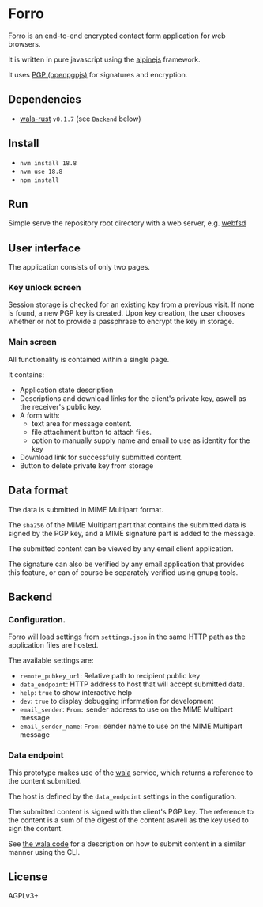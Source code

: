 # Forro

Forro is an end-to-end encrypted contact form application for web browsers.

It is written in pure javascript using the [alpinejs](https://alpinejs.dev/) framework.

It uses [PGP (openpgpjs)](https://openpgpjs.org/) for signatures and encryption.


## Dependencies

* [wala-rust](https://defalsify.org/git/wala-rust/) `v0.1.7` (see `Backend` below)


## Install

* `nvm install 18.8`
* `nvm use 18.8`
* `npm install`


## Run

Simple serve the repository root directory with a web server, e.g. [webfsd](https://github.com/ourway/webfsd)


## User interface

The application consists of only two pages.

### Key unlock screen

Session storage is checked for an existing key from a previous visit. If none is found, a new PGP key is created. Upon key creation, the user chooses whether or not to provide a passphrase to encrypt the key in storage. 

### Main screen

All functionality is contained within a single page.

It contains:

* Application state description
* Descriptions and download links for the client's private key, aswell as the receiver's public key.
* A form with:
	- text area for message content.
	- file attachment button to attach files.
	- option to manually supply name and email to use as identity for the key
* Download link for successfully submitted content.
* Button to delete private key from storage


## Data format

The data is submitted in MIME Multipart format.

The `sha256` of the MIME Multipart part that contains the submitted data is signed by the PGP key, and a MIME signature part is added to the message.

The submitted content can be viewed by any email client application.

The signature can also be verified by any email application that provides this feature, or can of course be separately verified using gnupg tools.


## Backend

### Configuration.

Forro will load settings from `settings.json` in the same HTTP path as the application files are hosted.

The available settings are:

* `remote_pubkey_url`: Relative path to recipient public key
* `data_endpoint`: HTTP address to host that will accept submitted data.
* `help`: `true` to show interactive help
* `dev`: `true` to display debugging information for development
* `email_sender`: `From:` sender address to use on the MIME Multipart message
* `email_sender_name`: `From:` sender name to use on the MIME Multipart message


### Data endpoint

This prototype makes use of the [wala](https://defalsify.org/git/wala-rust/) service, which returns a reference to the content submitted.

The host is defined by the `data_endpoint` settings in the configuration.

The submitted content is signed with the client's PGP key. The reference to the content is a sum of the digest of the content aswell as the key used to sign the content.

See [the wala code](https://defalsify.org/git/wala-rust/file/README.html) for a description on how to submit content in a similar manner using the CLI.


## License

AGPLv3+
